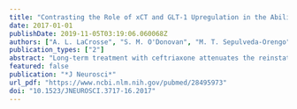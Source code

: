 ```yaml
---
title: "Contrasting the Role of xCT and GLT-1 Upregulation in the Ability of Ceftriaxone to Attenuate the Cue-Induced Reinstatement of Cocaine Seeking and Normalize AMPA Receptor Subunit Expression"
date: 2017-01-01
publishDate: 2019-11-05T03:19:06.060068Z
authors: ["A. L. LaCrosse", "S. M. O'Donovan", "M. T. Sepulveda-Orengo", "R. E. McCullumsmith", "K. J. Reissner", "M. Schwendt", "L. A. Knackstedt"]
publication_types: ["2"]
abstract: "Long-term treatment with ceftriaxone attenuates the reinstatement of cocaine seeking while increasing the function of the glutamate transporter 1 (GLT-1) and system xC- (Sxc) in the nucleus accumbens core (NAc). Sxc contributes the majority of nonsynaptic extracellular glutamate in the NAc, while GLT-1 is responsible for the majority of glutamate uptake. Here we used antisense to decrease the expression of GLT-1 and xCT (a catalytic subunit of Sxc) to determine the relative importance of both proteins in mediating the ability of ceftriaxone to prevent cue-induced reinstatement of cocaine seeking and normalize glutamatergic proteins in the NAc of rats. Intra-NAc xCT knockdown prevented ceftriaxone from attenuating reinstatement and from upregulating GLT-1 and resulted in increased surface expression of AMPA receptor subunits GluA1 and GluA2. Intra-NAc GLT-1 knockdown also prevented ceftriaxone from attenuating reinstatement and from upregulating xCT expression, without affecting GluA1 and GluA2 expression. In the absence of cocaine or ceftriaxone treatment, xCT knockdown in the NAc increased the expression of both GluA1 and GluA2 without affecting GLT-1 expression while GLT-1 knockdown had no effect. PCR and immunoprecipitation of GLT-1 revealed that ceftriaxone does not upregulate GLT-1 and xCT through a transcriptional mechanism, and their coregulation by ceftriaxone is not mediated by physical interaction. These data support important and distinct roles for xCT and GLT-1 in the actions of ceftriaxone and add to a body of literature finding evidence for coregulation of these transporters. Our results also point to xCT expression and subsequent basal glutamate levels as being a key mediator of AMPA receptor expression in the NAc.SIGNIFICANCE STATEMENT Ceftriaxone attenuates the reinstatement of cocaine, alcohol, and heroin seeking. The mechanism of action of this behavioral effect has been attributed to glutamate transporter 1 (GLT-1) and xCT (a catalytic subunit of Sxc)/Sxc upregulation in the nucleus accumbens core. Here we used an antisense strategy to knock down GLT-1 or xCT in the nucleus accumbens core and examined the behavioral and molecular consequences. While upregulation of both xCT and GLT-1 are essential to the ability of ceftriaxone to attenuate cue-induced reinstatement of cocaine seeking, each protein uniquely affects the expression of other glutamate receptor and transporter proteins. We also report that reducing basal glutamate levels through the manipulation of xCT expression increases the surface expression of AMPA receptor subunits, providing insight to the mechanism by which cocaine alters AMPA surface expression."
featured: false
publication: "*J Neurosci*"
url_pdf: "https://www.ncbi.nlm.nih.gov/pubmed/28495973"
doi: "10.1523/JNEUROSCI.3717-16.2017"
---
```


